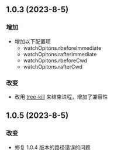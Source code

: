 ## 1.0.3 (2023-8-5)

### 增加

-   增加以下配置项
    -   watchOpitons.rbeforeImmediate
    -   watchOpitons.rafterImmediate
    -   watchOpitons.rbeforeCwd
    -   watchOpitons.rafterCwd

### 改变

-   改用 [tree-kill](https://github.com/pkrumins/node-tree-kill) 来结束进程，增加了兼容性

## 1.0.5 (2023-8-5)

### 改变

-   修复 1.0.4 版本的路径错误的问题
